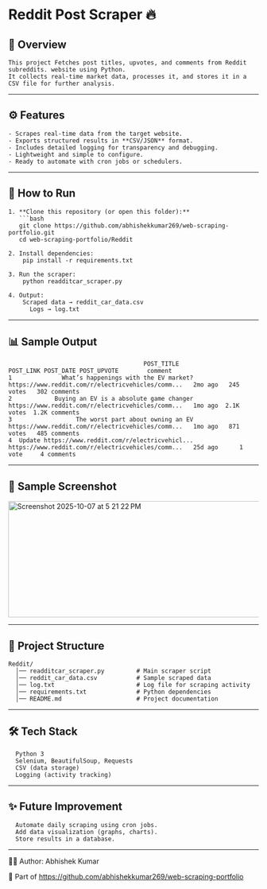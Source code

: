 # Reddit Post Scraper 🔥

## 📌 Overview
    This project Fetches post titles, upvotes, and comments from Reddit subreddits. website using Python.  
    It collects real-time market data, processes it, and stores it in a CSV file for further analysis.

---

## ⚙️ Features
    - Scrapes real-time data from the target website.  
    - Exports structured results in **CSV/JSON** format.  
    - Includes detailed logging for transparency and debugging.  
    - Lightweight and simple to configure.  
    - Ready to automate with cron jobs or schedulers.

---

## 🚀 How to Run

    1. **Clone this repository (or open this folder):**
       ```bash
       git clone https://github.com/abhishekkumar269/web-scraping-portfolio.git
       cd web-scraping-portfolio/Reddit
    
    2. Install dependencies:
        pip install -r requirements.txt
    
    3. Run the scraper:
        python readditcar_scraper.py
    
    4. Output:
        Scraped data → reddit_car_data.csv
          Logs → log.txt

---

## 📊 Sample Output

                                          POST_TITLE                                          POST_LINK POST_DATE POST_UPVOTE        comment
    1              What’s happenings with the EV market?  https://www.reddit.com/r/electricvehicles/comm...   2mo ago   245 votes   302 comments
    2            Buying an EV is a absolute game changer  https://www.reddit.com/r/electricvehicles/comm...   1mo ago  2.1K votes  1.2K comments
    3                  The worst part about owning an EV  https://www.reddit.com/r/electricvehicles/comm...   1mo ago   871 votes   485 comments
    4  Update https://www.reddit.com/r/electricvehicl...  https://www.reddit.com/r/electricvehicles/comm...   25d ago      1 vote     4 comments        
        

---
## 📸 Sample Screenshot

<img width="691" height="234" alt="Screenshot 2025-10-07 at 5 21 22 PM" src="https://github.com/user-attachments/assets/870d268c-bd6a-4690-b753-c2822ff7d6e5" />


---
## 📂 Project Structure
      
    Reddit/
      │── readditcar_scraper.py         # Main scraper script
      │── reddit_car_data.csv           # Sample scraped data
      │── log.txt                       # Log file for scraping activity
      │── requirements.txt              # Python dependencies
      │── README.md                     # Project documentation
---

## 🛠️ Tech Stack

      Python 3
      Selenium, BeautifulSoup, Requests  
      CSV (data storage)
      Logging (activity tracking)

---
## ✨ Future Improvement

      Automate daily scraping using cron jobs.
      Add data visualization (graphs, charts).
      Store results in a database.

---
👨‍💻 Author: Abhishek Kumar

  🔗 Part of https://github.com/abhishekkumar269/web-scraping-portfolio
